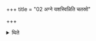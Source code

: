 +++
title = "02 अग्ने यशस्विन्निति चतस्रो"

+++

<details><summary>थिते</summary>

अग्ने यशस्विन्निति चतस्रो राष्ट्रभृतः पुरस्तादुपधाय हिरण्येष्टकाभिः सर्वतो मुखमुपदधाति २
</details>
